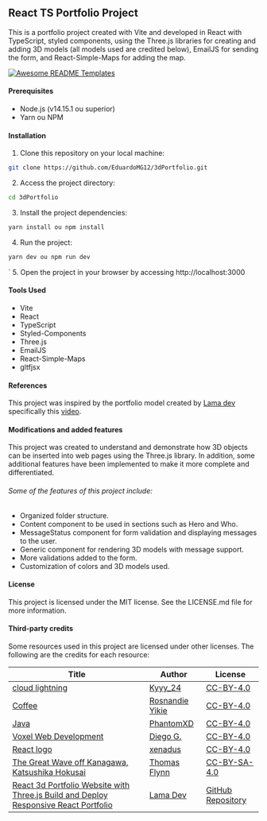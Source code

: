 ## React TS Portfolio Project

This is a portfolio project created with Vite and developed in React with TypeScript, styled components, using the Three.js libraries for creating and adding 3D models (all models used are credited below), EmailJS for sending the form, and React-Simple-Maps for adding the map.

<a href="https://3d-portfolio-charles-eduardo-jbbcudqvh-eduardomg12.vercel.app/"><img src="public/images/gifWebSite.gif" alt="Awesome README Templates" /></a>

#### Prerequisites

- Node.js (v14.15.1 ou superior)
- Yarn ou NPM

#### Installation

1. Clone this repository on your local machine:

```bash
git clone https://github.com/EduardoMG12/3dPortfolio.git
```

2. Access the project directory:

```bash
cd 3dPortfolio
```

3. Install the project dependencies:

```bash
yarn install ou npm install
```

4. Run the project:

```bash
yarn dev ou npm run dev
```

` 5. Open the project in your browser by accessing http://localhost:3000

#### Tools Used

- Vite
- React
- TypeScript
- Styled-Components
- Three.js
- EmailJS
- React-Simple-Maps
- gltfjsx

#### References

This project was inspired by the portfolio model created by [Lama dev](https://www.youtube.com/@LamaDev) specifically this [video](https://www.youtube.com/watch?v=qALsVa-V9qo).

#### Modifications and added features

This project was created to understand and demonstrate how 3D objects can be inserted into web pages using the Three.js library. In addition, some additional features have been implemented to make it more complete and differentiated.

###### Some of the features of this project include:

- Organized folder structure.
- Content component to be used in sections such as Hero and Who.
- MessageStatus component for form validation and displaying messages to the user.
- Generic component for rendering 3D models with message support.
- More validations added to the form.
- Customization of colors and 3D models used.

#### License

This project is licensed under the MIT license. See the LICENSE.md file for more information.

#### Third-party credits

Some resources used in this project are licensed under other licenses. The following are the credits for each resource:

| Title                                                                                                                                                              | Author                                                               | License                                                                   |
| ------------------------------------------------------------------------------------------------------------------------------------------------------------------ | -------------------------------------------------------------------- | ------------------------------------------------------------------------- |
| [cloud lightning](https://sketchfab.com/3d-models/cloud-lightning-d0e6edbfaedd40559a77611ade3c147b)                                                                | [Kyyy_24](https://sketchfab.com/luckyardrianto27)                    | [CC-BY-4.0](http://creativecommons.org/licenses/by/4.0/)                  |
| [Coffee](https://sketchfab.com/3d-models/coffee-963a9e5d288c42509886c5efd4fedd3c)                                                                                  | [Rosnandie Yikie](https://sketchfab.com/rosnandie.yikie)             | [CC-BY-4.0](http://creativecommons.org/licenses/by/4.0/)                  |
| [Java](https://sketchfab.com/3d-models/java-442de0f1b8a54966bc16466b329105af)                                                                                      | [PhantomXD](https://sketchfab.com/PhantomXD)                         | [CC-BY-4.0](http://creativecommons.org/licenses/by/4.0/)                  |
| [Voxel Web Development](https://sketchfab.com/3d-models/voxel-web-development-50ad959d6c6b4799806c45bfa46ca550)                                                    | [Diego G.](https://sketchfab.com/empty_mirror)                       | [CC-BY-4.0](http://creativecommons.org/licenses/by/4.0/)                  |
| [React logo](https://sketchfab.com/3d-models/react-logo-76174ceeba96487f9863f974636f641e)                                                                          | [xenadus](https://sketchfab.com/xenadus)                             | [CC-BY-4.0](http://creativecommons.org/licenses/by/4.0/)                  |
| [The Great Wave off Kanagawa, Katsushika Hokusai](https://sketchfab.com/3d-models/the-great-wave-off-kanagawa-katsushika-hokusai-f64171ed4ee243819a12a8031e9754d1) | [Thomas Flynn](https://sketchfab.com/nebulousflynn)                  | [CC-BY-SA-4.0](http://creativecommons.org/licenses/by-sa/4.0/)            |
| [React 3d Portfolio Website with Three.js Build and Deploy Responsive React Portfolio](https://www.youtube.com/watch?v=qALsVa-V9qo)                                | [Lama Dev](https://www.youtube.com/channel/UCOxWrX5MIdXIeRNaXC3sqIg) | [GitHub Repository](https://github.com/safak/youtube23/tree/3d-portfolio) |
